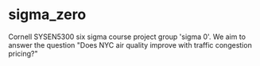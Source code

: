 # sigma_zero
Cornell SYSEN5300 six sigma course project group 'sigma 0'. We aim to answer the question "Does NYC air quality improve with traffic congestion pricing?"
